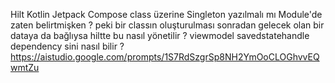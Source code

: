 Hilt Kotlin Jetpack Compose class üzerine Singleton yazılmalı mı Module'de zaten belirtmişken ?
peki bir classın oluşturulması sonradan gelecek olan bir dataya da bağlıysa hiltte bu nasıl yönetilir ?
viewmodel savedstatehandle dependency sini nasıl bilir ?
https://aistudio.google.com/prompts/1S7RdSzgrSp8NH2YmOoCLOGhvvEQwmtZu